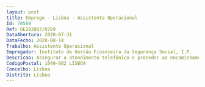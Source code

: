 ```yaml
--- 
layout: post
title: Emprego - Lisboa - Assistente Operacional
Id: 78569
Ref: OE202007/0789
DataAbertura: 2020-07-31
DataFecho: 2020-08-14
Trabalho: Assistente Operacional
Empregador: Instituto de Gestão Financeira da Segurança Social, I.P.
Descricao: Assegurar o atendimento telefónico e proceder ao encaminhamento adequadodas chamadas telefónicas Realizar as ligações telefónicas solicitadas pelas unidades orgânicas Prestar informações genéricas Detetar anomalias no sistema de telecomunicações e proceder ao seu reporte, com vista ao seu diagnóstico e correção.
CodigoPostal: 1049-002 LISBOA
Concelho: Lisboa
Distrito: Lisboa
--- 
```

